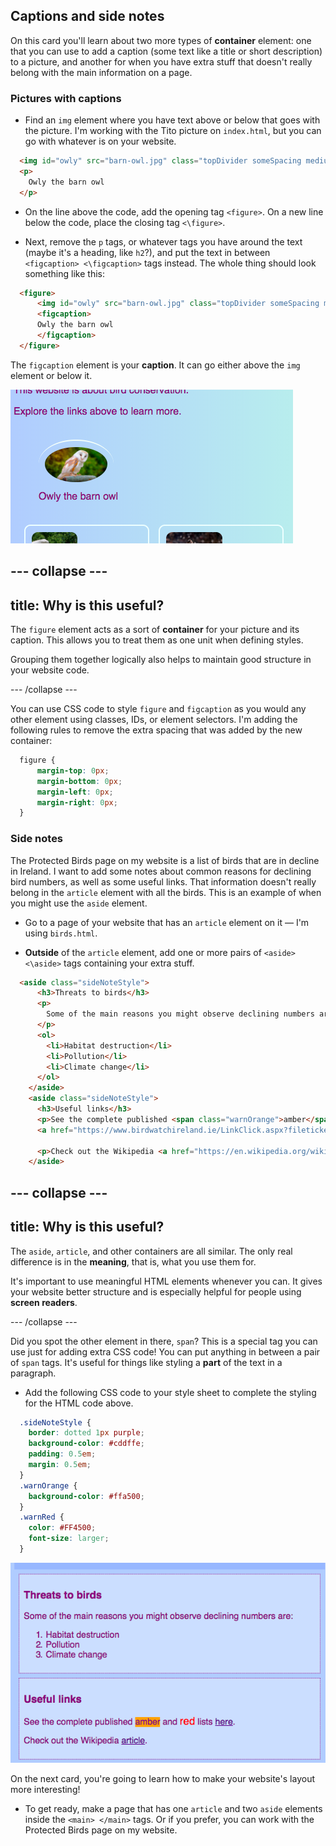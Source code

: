## Captions and side notes

On this card you'll learn about two more types of **container** element: one that you can use to add a caption (some text like a title or short description) to a picture, and another for when you have extra stuff that doesn't really belong with the main information on a page. 

### Pictures with captions

+ Find an `img` element where you have text above or below that goes with the picture. I'm working with the Tito picture on `index.html`, but you can go with whatever is on your website.  

```html
  <img id="owly" src="barn-owl.jpg" class="topDivider someSpacing mediumPictures" alt="A barn owl" />the dog" />  		
  <p>
    Owly the barn owl
  </p>
```

+ On the line above the code, add the opening tag `<figure>`. On a new line below the code, place the closing tag `<\figure>`.

+ Next, remove the `p` tags, or whatever tags you have around the text (maybe it's a heading, like `h2`?), and put the text in between `<figcaption> <\figcaption>` tags instead. The whole thing should look something like this:

```html
  <figure>
      <img id="owly" src="barn-owl.jpg" class="topDivider someSpacing mediumPictures" alt="A barn owl" />the dog" />  		
      <figcaption>
      Owly the barn owl
      </figcaption>
  </figure>
```
   
The `figcaption` element is your **caption**. It can go either above the `img` element or below it.

![Picture of a barn owl with a caption](images/figureAndCaption.png)

--- collapse ---
---
title: Why is this useful?
---

The `figure` element acts as a sort of **container** for your picture and its caption. This allows you to treat them as one unit when defining styles.

Grouping them together logically also helps to maintain good structure in your website code.

--- /collapse ---

You can use CSS code to style `figure` and `figcaption` as you would any other element using classes, IDs, or element selectors. I'm adding the following rules to remove the extra spacing that was added by the new container:

```css
  figure { 
      margin-top: 0px;
      margin-bottom: 0px;
      margin-left: 0px;
      margin-right: 0px;
  }
```

### Side notes

The Protected Birds page on my website is a list of birds that are in decline in Ireland. I want to add some notes about common reasons for declining bird numbers, as well as some useful links. That information doesn't really belong in the `article` element with all the birds. This is an example of when you might use the `aside` element.

+ Go to a page of your website that has an `article` element on it — I'm using `birds.html`. 

+ **Outside** of the `article` element, add one or more pairs of `<aside> <\aside>` tags containing your extra stuff.

```html  
  <aside class="sideNoteStyle">
      <h3>Threats to birds</h3>
      <p>
        Some of the main reasons you might observe declining numbers are:
      </p>
      <ol>
        <li>Habitat destruction</li>
        <li>Pollution</li>
        <li>Climate change</li>
      </ol>
    </aside>
    <aside class="sideNoteStyle">
      <h3>Useful links</h3>
      <p>See the complete published <span class="warnOrange">amber</span> and <span class="warnRed">red</span> lists
      <a href="https://www.birdwatchireland.ie/LinkClick.aspx?fileticket=VcYOTGOjNbA%3d&tabid=178">here</a>.</p>
    
      <p>Check out the Wikipedia <a href="https://en.wikipedia.org/wiki/Bird_conservation">article</a>.</p>
    </aside>
```

--- collapse ---
---
title: Why is this useful?
---

The `aside`, `article`, and other containers are all similar. The only real difference is in the **meaning**, that is, what you use them for. 

It's important to use meaningful HTML elements whenever you can. It gives your website better structure and is especially helpful for people using **screen readers**.
  
--- /collapse ---

Did you spot the other element in there, `span`? This is a special tag you can use just for adding extra CSS code! You can put anything in between a pair of `span` tags. It's useful for things like styling a **part** of the text in a paragraph.

+ Add the following CSS code to your style sheet to complete the styling for the HTML code above.

```css
  .sideNoteStyle {
    border: dotted 1px purple;
    background-color: #cddffe;
    padding: 0.5em;
    margin: 0.5em;
  }
  .warnOrange {
    background-color: #ffa500;
  }
  .warnRed {
    color: #FF4500;
    font-size: larger;
  }

```

![Additional notes with their own styling](images/asidesStyled.png)

On the next card, you're going to learn how to make your website's layout more interesting! 

+ To get ready, make a page that has one `article` and two `aside` elements inside the `<main> </main>` tags. Or if you prefer, you can work with the Protected Birds page on my website.

   
